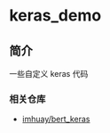 keras_demo
===

简介
---
一些自定义 keras 代码

### 相关仓库
- [imhuay/bert_keras](https://github.com/imhuay/bert_keras)